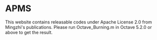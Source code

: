# APMS
This website contains releasable codes under Apache License 2.0 from Mingzhi's publications.
Please run Octave_Burning.m in Octave 5.2.0 or above to get the result.
